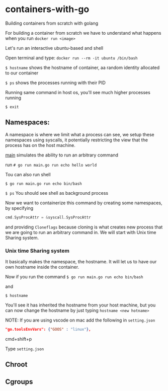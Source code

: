 # containers-with-go
Building containers from scratch with golang

For building a container from scratch we have to understand what happens when you run `docker run <image>`


Let's run an interactive ubuntu-based and shell

Open terminal and type:
`docker run --rm -it ubuntu /bin/bash`

`$ hostname` shows the hostname of container, aa random identity allocated to our container

`$ ps` shows the processes running with their PID

Running same command in host os, you'll see much higher processes running

`$ exit`


## Namespaces:
A namespace is where we limit what a process can see, we setup these namespaces using syscalls, it potentially restricting the view that the process has on the host machine.


[main](main.go) simulates the ability to run an arbitrary command

run 
`# go run main.go run echo hello world`

Tou can also run shell

`$ go run main.go run echo bin/bash`

`$ ps`
You should see shell as background process

Now we want to containerize this command by creating some namespaces, by specifying
```go
cmd.SysProcAttr = &syscall.SysProcAttr
```
and providing `Cloneflags` because cloning is what creates new process that we are going to run an arbitrary command in. We will start with Unix time Sharing system.

### Unix time Sharing system
It basically makes the namespace, the hostname. It will let us to have our own hostname inside the container.

Now if you run the command 
`$ go run main.go run echo bin/bash`

and 

`$ hostname`

You'll see it has inherited the hostname from your host machine, but you can now change the hostname by just typing `hostname <new hotname>`


NOTE:
If you are using vscode on mac add the following in `setting.json`

```json
"go.toolsEnvVars": {"GOOS" : "linux"},
```
cmd+shift+p

Type `setting.json`

## Chroot

## Cgroups

